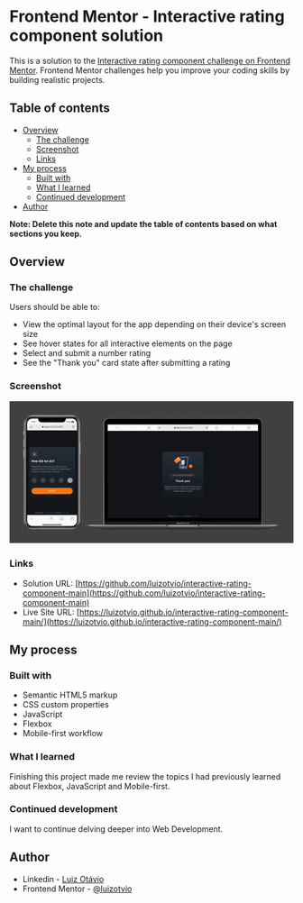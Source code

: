 # Frontend Mentor - Interactive rating component solution

This is a solution to the [Interactive rating component challenge on Frontend Mentor](https://www.frontendmentor.io/challenges/interactive-rating-component-koxpeBUmI). Frontend Mentor challenges help you improve your coding skills by building realistic projects. 

## Table of contents

- [Overview](#overview)
  - [The challenge](#the-challenge)
  - [Screenshot](#screenshot)
  - [Links](#links)
- [My process](#my-process)
  - [Built with](#built-with)
  - [What I learned](#what-i-learned)
  - [Continued development](#continued-development)
- [Author](#author)

**Note: Delete this note and update the table of contents based on what sections you keep.**

## Overview

### The challenge

Users should be able to:

- View the optimal layout for the app depending on their device's screen size
- See hover states for all interactive elements on the page
- Select and submit a number rating
- See the "Thank you" card state after submitting a rating

### Screenshot

![](assets/images/screenshot.png)

### Links

- Solution URL: [https://github.com/luizotvio/interactive-rating-component-main](https://github.com/luizotvio/interactive-rating-component-main)
- Live Site URL: [https://luizotvio.github.io/interactive-rating-component-main/](https://luizotvio.github.io/interactive-rating-component-main/)

## My process

### Built with

- Semantic HTML5 markup
- CSS custom properties
- JavaScript
- Flexbox
- Mobile-first workflow

### What I learned

Finishing this project made me review the topics I had previously learned about Flexbox, JavaScript and Mobile-first.

### Continued development

I want to continue delving deeper into Web Development.

## Author

- Linkedin - [Luiz Otávio](https://www.linkedin.com/in/luizotvioo/)
- Frontend Mentor - [@luizotvio](https://www.frontendmentor.io/profile/luizotvio)

